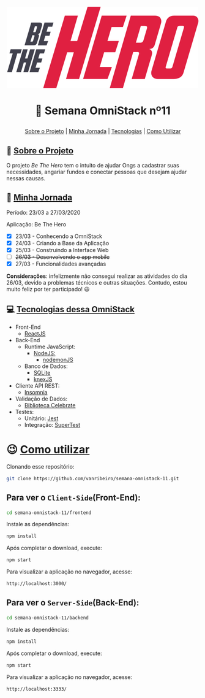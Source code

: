 <p class="images" align=center>
<img src="frontend/src/assets/logo.svg" alt="App Be the Hero">
</p>

# <p align="center">🚀 Semana OmniStack nº11 </p>

<p align="center">
<a href="#sobre-o-projeto">Sobre o Projeto</a> |
<a href="#minha-jornada">Minha Jornada</a> |
<a href="#tecnologias-dessa-omnistack">Tecnologias</a> |
<a href="#como-utilizar">Como Utilizar</a>
</p>

## 📝 [Sobre o Projeto](#sobre-o-projeto)

O projeto _Be The Hero_ tem o intuito de ajudar Ongs a cadastrar suas necessidades, angariar fundos e conectar pessoas que desejam ajudar nessas causas.

## 👣 [Minha Jornada](#minha-jornada)

Período: 23/03 a 27/03/2020

Aplicação: Be The Hero

- [X] 23/03 - Conhecendo a OmniStack
- [X] 24/03 - Criando a Base da Aplicação
- [X] 25/03 - Construindo a Interface Web
- [ ] ~~26/03 - Desenvolvendo o app mobile~~
- [X] 27/03 - Funcionalidades avançadas

**Considerações**: infelizmente não consegui realizar as atividades do dia 26/03, devido a problemas técnicos e outras situações. Contudo, estou muito feliz por ter participado! 😃

## 💻 [Tecnologias dessa OmniStack](#tecnologias-dessa-omnistack)

- Front-End
  - [ReactJS](https://reactjs.org)
- Back-End
  - Runtime JavaScript:
    - [NodeJS:](https://nodejs.org/)
      - [nodemonJS](https://nodemon.io/)
  - Banco de Dados:
    - [SQLite](https://www.sqlite.org)
    - [knexJS](http://knexjs.org/)
- Cliente API REST:
  - [Insomnia](https://insomnia.rest/)
- Validação de Dados:
  - [Biblioteca Celebrate](https://github.com/arb/celebrate)
- Testes:
  - Unitário: [Jest](https://jestjs.io/)
  - Integração: [SuperTest](https://github.com/visionmedia/supertest)


# 😉 [Como utilizar](#como-utilizar)

Clonando esse repositório:

```bash
git clone https://github.com/vanribeiro/semana-omnistack-11.git
```

## Para ver o `Client-Side`(Front-End):

```bash
cd semana-omnistack-11/frontend
```

Instale as dependências:

```bash
npm install
```
Após completar o download, execute:

```bash
npm start
```

Para visualizar a aplicação no navegador, acesse:

```bash
http://localhost:3000/
```

## Para ver o `Server-Side`(Back-End):

```bash
cd semana-omnistack-11/backend
```

Instale as dependências:

```bash
npm install
```
Após completar o download, execute:

```bash
npm start
```

Para visualizar a aplicação no navegador, acesse:

```bash
http://localhost:3333/
```
